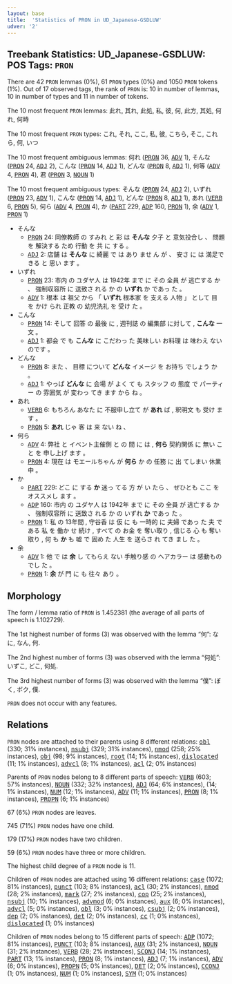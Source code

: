 ```yaml
---
layout: base
title:  'Statistics of PRON in UD_Japanese-GSDLUW'
udver: '2'
---
```


## Treebank Statistics: UD_Japanese-GSDLUW: POS Tags: `PRON`

There are 42 `PRON` lemmas (0%), 61 `PRON` types (0%) and 1050 `PRON` tokens (1%).
Out of 17 observed tags, the rank of `PRON` is: 10 in number of lemmas, 10 in number of types and 11 in number of tokens.

The 10 most frequent `PRON` lemmas: 此れ, 其れ, 此処, 私, 彼, 何, 此方, 其処, 何れ, 何時

The 10 most frequent `PRON` types:  これ, それ, ここ, 私, 彼, こちら, そこ, これら, 何, いつ

The 10 most frequent ambiguous lemmas: 何れ (<tt><a href="ja_gsdluw-pos-PRON.html">PRON</a></tt> 36, <tt><a href="ja_gsdluw-pos-ADV.html">ADV</a></tt> 1), そんな (<tt><a href="ja_gsdluw-pos-PRON.html">PRON</a></tt> 24, <tt><a href="ja_gsdluw-pos-ADJ.html">ADJ</a></tt> 2), こんな (<tt><a href="ja_gsdluw-pos-PRON.html">PRON</a></tt> 14, <tt><a href="ja_gsdluw-pos-ADJ.html">ADJ</a></tt> 1), どんな (<tt><a href="ja_gsdluw-pos-PRON.html">PRON</a></tt> 8, <tt><a href="ja_gsdluw-pos-ADJ.html">ADJ</a></tt> 1), 何等 (<tt><a href="ja_gsdluw-pos-ADV.html">ADV</a></tt> 4, <tt><a href="ja_gsdluw-pos-PRON.html">PRON</a></tt> 4), 君 (<tt><a href="ja_gsdluw-pos-PRON.html">PRON</a></tt> 3, <tt><a href="ja_gsdluw-pos-NOUN.html">NOUN</a></tt> 1)

The 10 most frequent ambiguous types:  そんな (<tt><a href="ja_gsdluw-pos-PRON.html">PRON</a></tt> 24, <tt><a href="ja_gsdluw-pos-ADJ.html">ADJ</a></tt> 2), いずれ (<tt><a href="ja_gsdluw-pos-PRON.html">PRON</a></tt> 23, <tt><a href="ja_gsdluw-pos-ADV.html">ADV</a></tt> 1), こんな (<tt><a href="ja_gsdluw-pos-PRON.html">PRON</a></tt> 14, <tt><a href="ja_gsdluw-pos-ADJ.html">ADJ</a></tt> 1), どんな (<tt><a href="ja_gsdluw-pos-PRON.html">PRON</a></tt> 8, <tt><a href="ja_gsdluw-pos-ADJ.html">ADJ</a></tt> 1), あれ (<tt><a href="ja_gsdluw-pos-VERB.html">VERB</a></tt> 6, <tt><a href="ja_gsdluw-pos-PRON.html">PRON</a></tt> 5), 何ら (<tt><a href="ja_gsdluw-pos-ADV.html">ADV</a></tt> 4, <tt><a href="ja_gsdluw-pos-PRON.html">PRON</a></tt> 4), か (<tt><a href="ja_gsdluw-pos-PART.html">PART</a></tt> 229, <tt><a href="ja_gsdluw-pos-ADP.html">ADP</a></tt> 160, <tt><a href="ja_gsdluw-pos-PRON.html">PRON</a></tt> 1), 余 (<tt><a href="ja_gsdluw-pos-ADV.html">ADV</a></tt> 1, <tt><a href="ja_gsdluw-pos-PRON.html">PRON</a></tt> 1)


* そんな
  * <tt><a href="ja_gsdluw-pos-PRON.html">PRON</a></tt> 24: 同僚教師 の すみれ と 彩 は <b>そんな</b> 夕子 と 意気投合し 、 問題 を 解決する ため 行動 を 共 に する 。
  * <tt><a href="ja_gsdluw-pos-ADJ.html">ADJ</a></tt> 2: 店舗 は <b>そんな</b> に 綺麗 で は あり ませ ん が 、 安さ に は 満足できる と 思い ます 。
* いずれ
  * <tt><a href="ja_gsdluw-pos-PRON.html">PRON</a></tt> 23: 市内 の ユダヤ人 は 1942年 まで に その 全員 が 逃亡する か 、 強制収容所 に 送致さ れる か の <b>いずれ</b> か であっ た 。
  * <tt><a href="ja_gsdluw-pos-ADV.html">ADV</a></tt> 1: 根本 は 祖父 から 「 <b>いずれ</b> 根本家 を 支える 人物 」 として 目 を かけ られ 正教 の 幼児洗礼 を 受け た 。
* こんな
  * <tt><a href="ja_gsdluw-pos-PRON.html">PRON</a></tt> 14: そして 回答 の 最後 に , 週刊誌 の 編集部 に対して , <b>こんな</b> 一文 。
  * <tt><a href="ja_gsdluw-pos-ADJ.html">ADJ</a></tt> 1: 都会 で も <b>こんな</b> に こだわっ た 美味しい お料理 は 味わえ ない のです 。
* どんな
  * <tt><a href="ja_gsdluw-pos-PRON.html">PRON</a></tt> 8: また 、 目標 について <b>どんな</b> イメージ を お持ち でしょう か 。
  * <tt><a href="ja_gsdluw-pos-ADJ.html">ADJ</a></tt> 1: やっぱ <b>どんな</b> に 会場 が よく て も スタッフ の 態度 で パーティー の 雰囲気 が 変わっ てき ます から ね 。
* あれ
  * <tt><a href="ja_gsdluw-pos-VERB.html">VERB</a></tt> 6: もちろん あなた に 不服申し立て が <b>あれ</b> ば , 釈明文 も 受け ます 。
  * <tt><a href="ja_gsdluw-pos-PRON.html">PRON</a></tt> 5: <b>あれ</b> じゃ 客 は 来 ない ね 、
* 何ら
  * <tt><a href="ja_gsdluw-pos-ADV.html">ADV</a></tt> 4: 弊社 と イベント主催側 と の 間 に は , <b>何ら</b> 契約関係 に 無い こと を 申し上げ ます 。
  * <tt><a href="ja_gsdluw-pos-PRON.html">PRON</a></tt> 4: 現在 は モエールちゃん が <b>何ら</b> か の 任務 に 出 てしまい 休業中 。
* か
  * <tt><a href="ja_gsdluw-pos-PART.html">PART</a></tt> 229: どこ に する <b>か</b> 迷っ てる 方 が い たら 、 ぜひとも ここ を オススメし ます 。
  * <tt><a href="ja_gsdluw-pos-ADP.html">ADP</a></tt> 160: 市内 の ユダヤ人 は 1942年 まで に その 全員 が 逃亡する か 、 強制収容所 に 送致さ れる か の いずれ <b>か</b> であっ た 。
  * <tt><a href="ja_gsdluw-pos-PRON.html">PRON</a></tt> 1: 私 の 13年間 , 守谷香 は 仮 に も 一時的 に 夫婦 であっ た 夫 である 私 を 働か せ 続け , すべて の お金 を 奪い取り , 信じる 心 も 奪い取り , 何 も <b>か</b> も 嘘 で 固め た 人生 を 送らさ れ てき まし た 。
* 余
  * <tt><a href="ja_gsdluw-pos-ADV.html">ADV</a></tt> 1: 他 で は <b>余</b> し てもらえ ない 手触り感 の ヘアカラー は 感動もの でし た 。
  * <tt><a href="ja_gsdluw-pos-PRON.html">PRON</a></tt> 1: <b>余</b> が 門 に も 往々 あり 。

## Morphology

The form / lemma ratio of `PRON` is 1.452381 (the average of all parts of speech is 1.102729).

The 1st highest number of forms (3) was observed with the lemma “何”: なに, なん, 何.

The 2nd highest number of forms (3) was observed with the lemma “何処”: いずこ, どこ, 何処.

The 3rd highest number of forms (3) was observed with the lemma “僕”: ぼく, ボク, 僕.

`PRON` does not occur with any features.


## Relations

`PRON` nodes are attached to their parents using 8 different relations: <tt><a href="ja_gsdluw-dep-obl.html">obl</a></tt> (330; 31% instances), <tt><a href="ja_gsdluw-dep-nsubj.html">nsubj</a></tt> (329; 31% instances), <tt><a href="ja_gsdluw-dep-nmod.html">nmod</a></tt> (258; 25% instances), <tt><a href="ja_gsdluw-dep-obj.html">obj</a></tt> (98; 9% instances), <tt><a href="ja_gsdluw-dep-root.html">root</a></tt> (14; 1% instances), <tt><a href="ja_gsdluw-dep-dislocated.html">dislocated</a></tt> (11; 1% instances), <tt><a href="ja_gsdluw-dep-advcl.html">advcl</a></tt> (8; 1% instances), <tt><a href="ja_gsdluw-dep-acl.html">acl</a></tt> (2; 0% instances)

Parents of `PRON` nodes belong to 8 different parts of speech: <tt><a href="ja_gsdluw-pos-VERB.html">VERB</a></tt> (603; 57% instances), <tt><a href="ja_gsdluw-pos-NOUN.html">NOUN</a></tt> (332; 32% instances), <tt><a href="ja_gsdluw-pos-ADJ.html">ADJ</a></tt> (64; 6% instances),  (14; 1% instances), <tt><a href="ja_gsdluw-pos-NUM.html">NUM</a></tt> (12; 1% instances), <tt><a href="ja_gsdluw-pos-ADV.html">ADV</a></tt> (11; 1% instances), <tt><a href="ja_gsdluw-pos-PRON.html">PRON</a></tt> (8; 1% instances), <tt><a href="ja_gsdluw-pos-PROPN.html">PROPN</a></tt> (6; 1% instances)

67 (6%) `PRON` nodes are leaves.

745 (71%) `PRON` nodes have one child.

179 (17%) `PRON` nodes have two children.

59 (6%) `PRON` nodes have three or more children.

The highest child degree of a `PRON` node is 11.

Children of `PRON` nodes are attached using 16 different relations: <tt><a href="ja_gsdluw-dep-case.html">case</a></tt> (1072; 81% instances), <tt><a href="ja_gsdluw-dep-punct.html">punct</a></tt> (103; 8% instances), <tt><a href="ja_gsdluw-dep-acl.html">acl</a></tt> (30; 2% instances), <tt><a href="ja_gsdluw-dep-nmod.html">nmod</a></tt> (28; 2% instances), <tt><a href="ja_gsdluw-dep-mark.html">mark</a></tt> (27; 2% instances), <tt><a href="ja_gsdluw-dep-cop.html">cop</a></tt> (25; 2% instances), <tt><a href="ja_gsdluw-dep-nsubj.html">nsubj</a></tt> (10; 1% instances), <tt><a href="ja_gsdluw-dep-advmod.html">advmod</a></tt> (6; 0% instances), <tt><a href="ja_gsdluw-dep-aux.html">aux</a></tt> (6; 0% instances), <tt><a href="ja_gsdluw-dep-advcl.html">advcl</a></tt> (5; 0% instances), <tt><a href="ja_gsdluw-dep-obl.html">obl</a></tt> (3; 0% instances), <tt><a href="ja_gsdluw-dep-csubj.html">csubj</a></tt> (2; 0% instances), <tt><a href="ja_gsdluw-dep-dep.html">dep</a></tt> (2; 0% instances), <tt><a href="ja_gsdluw-dep-det.html">det</a></tt> (2; 0% instances), <tt><a href="ja_gsdluw-dep-cc.html">cc</a></tt> (1; 0% instances), <tt><a href="ja_gsdluw-dep-dislocated.html">dislocated</a></tt> (1; 0% instances)

Children of `PRON` nodes belong to 15 different parts of speech: <tt><a href="ja_gsdluw-pos-ADP.html">ADP</a></tt> (1072; 81% instances), <tt><a href="ja_gsdluw-pos-PUNCT.html">PUNCT</a></tt> (103; 8% instances), <tt><a href="ja_gsdluw-pos-AUX.html">AUX</a></tt> (31; 2% instances), <tt><a href="ja_gsdluw-pos-NOUN.html">NOUN</a></tt> (31; 2% instances), <tt><a href="ja_gsdluw-pos-VERB.html">VERB</a></tt> (28; 2% instances), <tt><a href="ja_gsdluw-pos-SCONJ.html">SCONJ</a></tt> (14; 1% instances), <tt><a href="ja_gsdluw-pos-PART.html">PART</a></tt> (13; 1% instances), <tt><a href="ja_gsdluw-pos-PRON.html">PRON</a></tt> (8; 1% instances), <tt><a href="ja_gsdluw-pos-ADJ.html">ADJ</a></tt> (7; 1% instances), <tt><a href="ja_gsdluw-pos-ADV.html">ADV</a></tt> (6; 0% instances), <tt><a href="ja_gsdluw-pos-PROPN.html">PROPN</a></tt> (5; 0% instances), <tt><a href="ja_gsdluw-pos-DET.html">DET</a></tt> (2; 0% instances), <tt><a href="ja_gsdluw-pos-CCONJ.html">CCONJ</a></tt> (1; 0% instances), <tt><a href="ja_gsdluw-pos-NUM.html">NUM</a></tt> (1; 0% instances), <tt><a href="ja_gsdluw-pos-SYM.html">SYM</a></tt> (1; 0% instances)

